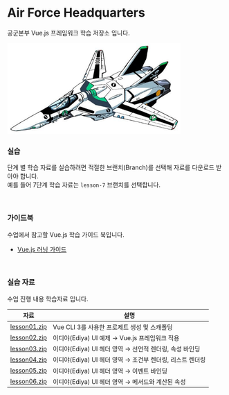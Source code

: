 # Air Force Headquarters

공군본부 Vue.js 프레임워크 학습 저장소 입니다.

<img src="_/micross.jpg" alt width="400">

<br>

### 실습

단계 별 학습 자료를 실습하려면 적절한 브랜치(Branch)를 선택해 자료를 다운로드 받아야 합니다.<br>
예를 들어 7단계 학습 자료는 `lesson-7` 브랜치를 선택합니다.

<br>

### 가이드북

수업에서 참고할 Vue.js 학습 가이드 북입니다.

- [Vue.js 러닝 가이드](https://yamoo9.github.io/vue/)

<br>

### 실습 자료

수업 진행 내용 학습자료 입니다.

자료 | 설명
--- | ---
[lesson01.zip](https://github.com/yamoo9/Air-Force-Headquarters/archive/lesson01.zip) | Vue CLI 3를 사용한 프로제트 생성 및 스캐폴딩
[lesson02.zip](https://github.com/yamoo9/Air-Force-Headquarters/archive/lesson02.zip) | 이디야(Ediya) UI 예제 → Vue.js 프레임워크 적용
[lesson03.zip](https://github.com/yamoo9/Air-Force-Headquarters/archive/lesson03.zip) | 이디야(Ediya) UI 헤더 영역 → 선언적 렌더링, 속성 바인딩
[lesson04.zip](https://github.com/yamoo9/Air-Force-Headquarters/archive/lesson04.zip) | 이디야(Ediya) UI 헤더 영역 → 조건부 렌더링, 리스트 렌더링
[lesson05.zip](https://github.com/yamoo9/Air-Force-Headquarters/archive/lesson05.zip) | 이디야(Ediya) UI 헤더 영역 → 이벤트 바인딩
[lesson06.zip](https://github.com/yamoo9/Air-Force-Headquarters/archive/lesson06.zip) | 이디야(Ediya) UI 헤더 영역 → 메서드와 계산된 속성